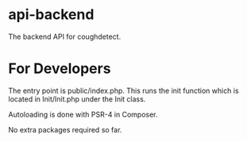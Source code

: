 # api-backend
The backend API for coughdetect.

# For Developers
The entry point is public/index.php. This runs the init function which is located in Init/Init.php under the Init class.

Autoloading is done with PSR-4 in Composer.

No extra packages required so far.
